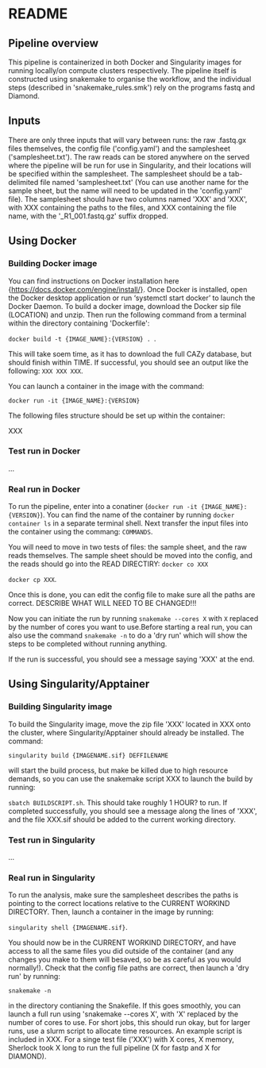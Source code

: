 # README
## Pipeline overview
This pipeline is containerized in both Docker and Singularity images for running locally/on compute clusters respectively. The pipeline itself is constructed using snakemake to organise the workflow, and the individual steps (described in 'snakemake_rules.smk') rely on the programs fastq and Diamond.

## Inputs
There are only three inputs that will vary between runs: the raw .fastq.gx files themselves, the config file ('config.yaml') and the samplesheet ('samplesheet.txt'). The raw reads can be stored anywhere on the served where the pipeline will be run for use in Singularity, and their locations will be specified within the samplesheet. 
The samplesheet should be a tab-delimited file named 'samplesheet.txt' (You can use another name for the sample sheet, but the name will need to be updated in the 'config.yaml' file). The samplesheet should have two columns named 'XXX' and 'XXX', with XXX containing the paths to the files, and XXX containing the file name, with the '_R1_001.fastq.gz' suffix dropped.

## Using Docker
### Building Docker image
You can find instructions on Docker installation here {https://docs.docker.com/engine/install/}. Once Docker is installed, open the Docker desktop application or run ‘systemctl start docker’ to launch the Docker Daemon. 
To build a docker image, download the Docker sip file (LOCATION) and unzip. Then run the following command from a terminal within the directory containing 'Dockerfile':

`docker build -t {IMAGE_NAME}:{VERSION} . `.

This will take soem time, as it has to download the full CAZy database, but should finish within TIME. If successful, you should see an output like the following:
`XXX
XXX
XXX`. 

You can launch a container in the image with the command:

`docker run -it {IMAGE_NAME}:{VERSION}`

The following files structure should be set up within the container:

XXX

### Test run in Docker
...

### Real run in Docker
To run the pipeline, enter into a conatiner (`docker run -it {IMAGE_NAME}:{VERSION}`). You can find the name of the container by running `docker container ls` in a separate terminal shell. Next transfer the input files into the container using the commang: `COMMANDS`.

You will need to move in two tests of files: the sample sheet, and the raw reads themselves. The sample sheet should be moved into the config, and the reads should go into the READ DIRECTIRY:
`docker co XXX`

`docker cp XXX`.

Once this is done, you can edit the config file to make sure all the paths are correct. DESCRIBE WHAT WILL NEED TO BE CHANGED!!!

Now you can initiate the run by running `snakemake --cores X` with `X` replaced by the number of cores you want to use.Before starting a real run, you can also use the command `snakemake -n` to do a 'dry run' which will show the steps to be completed without running anything. 

If the run is successful, you should see a message saying 'XXX' at the end. 

## Using Singularity/Apptainer
### Building Singularity image
To build the Singularity image, move the zip file 'XXX' located in XXX onto the cluster, where Singularity/Apptainer should already be installed. The command:

`singularity build {IMAGENAME.sif} DEFFILENAME`

will start the build process, but make be killed due to high resource demands, so you can use the snakemake script XXX to launch the build by running:

`sbatch BUILDSCRIPT.sh`. This should take roughly 1 HOUR? to run. If completed successfully, you should see a message along the lines of 'XXX', and the file XXX.sif should be added to the current working directory.

### Test run in Singularity
...

### Real run in Singularity
To run the analysis, make sure the samplesheet describes the paths is pointing to the correct locations relative to the CURRENT WORKIND DIRECTORY. Then, launch a container in the image by running:

`singularity shell {IMAGENAME.sif}`.

You should now be in the CURRENT WORKIND DIRECTORY, and have access to all the same files you did outside of the container (and any changes you make to them will besaved, so be as careful as you would normally!). 
Check that the config file paths are correct, then launch a 'dry run' by running:

`snakemake -n`

in the directory contianing the Snakefile. If this goes smoothly, you can launch a full run using 'snakemake --cores X', with 'X' replaced by the number of cores to use. For short jobs, this should run okay, but for larger runs, use a slurm script to allocate time resources.
An example script is included in XXX. For a singe test file ('XXX') with X cores, X memory, Sherlock took X long to run the full pipeline (X for fastp and X for DIAMOND).

